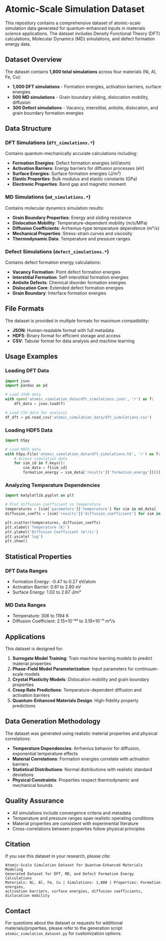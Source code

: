 # Atomic-Scale Simulation Dataset

This repository contains a comprehensive dataset of atomic-scale simulation data generated for quantum-enhanced inputs in materials science applications. The dataset includes Density Functional Theory (DFT) calculations, Molecular Dynamics (MD) simulations, and defect formation energy data.

## Dataset Overview

The dataset contains **1,800 total simulations** across four materials (Ni, Al, Fe, Cu):

- **1,000 DFT simulations** - Formation energies, activation barriers, surface energies
- **500 MD simulations** - Grain boundary sliding, dislocation mobility, diffusion
- **300 Defect simulations** - Vacancy, interstitial, antisite, dislocation, and grain boundary formation energies

## Data Structure

### DFT Simulations (`dft_simulations.*`)
Contains quantum-mechanically accurate calculations including:

- **Formation Energies**: Defect formation energies (eV/atom)
- **Activation Barriers**: Energy barriers for diffusion processes (eV)
- **Surface Energies**: Surface formation energies (J/m²)
- **Elastic Properties**: Bulk modulus and elastic constants (GPa)
- **Electronic Properties**: Band gap and magnetic moment

### MD Simulations (`md_simulations.*`)
Contains molecular dynamics simulation results:

- **Grain Boundary Properties**: Energy and sliding resistance
- **Dislocation Mobility**: Temperature-dependent mobility (m/s/MPa)
- **Diffusion Coefficients**: Arrhenius-type temperature dependence (m²/s)
- **Mechanical Properties**: Stress-strain curves and viscosity
- **Thermodynamic Data**: Temperature and pressure ranges

### Defect Simulations (`defect_simulations.*`)
Contains defect formation energy calculations:

- **Vacancy Formation**: Point defect formation energies
- **Interstitial Formation**: Self-interstitial formation energies
- **Antisite Defects**: Chemical disorder formation energies
- **Dislocation Core**: Extended defect formation energies
- **Grain Boundary**: Interface formation energies

## File Formats

The dataset is provided in multiple formats for maximum compatibility:

- **JSON**: Human-readable format with full metadata
- **HDF5**: Binary format for efficient storage and access
- **CSV**: Tabular format for data analysis and machine learning

## Usage Examples

### Loading DFT Data
```python
import json
import pandas as pd

# Load JSON data
with open('atomic_simulation_data/dft_simulations.json', 'r') as f:
    dft_data = json.load(f)

# Load CSV data for analysis
df_dft = pd.read_csv('atomic_simulation_data/dft_simulations.csv')
```

### Loading HDF5 Data
```python
import h5py

# Load HDF5 data
with h5py.File('atomic_simulation_data/dft_simulations.h5', 'r') as f:
    # Access simulation data
    for sim_id in f.keys():
        sim_data = f[sim_id]
        formation_energy = sim_data['results']['formation_energy'][()]
```

### Analyzing Temperature Dependencies
```python
import matplotlib.pyplot as plt

# Plot diffusion coefficient vs temperature
temperatures = [sim['parameters']['temperature'] for sim in md_data]
diffusion_coeffs = [sim['results']['diffusion_coefficient'] for sim in md_data]

plt.scatter(temperatures, diffusion_coeffs)
plt.xlabel('Temperature (K)')
plt.ylabel('Diffusion Coefficient (m²/s)')
plt.yscale('log')
plt.show()
```

## Statistical Properties

### DFT Data Ranges
- Formation Energy: -0.47 to 0.27 eV/atom
- Activation Barrier: 0.61 to 2.80 eV
- Surface Energy: 1.02 to 2.87 J/m²

### MD Data Ranges
- Temperature: 306 to 1194 K
- Diffusion Coefficient: 2.15×10⁻⁴⁴ to 3.19×10⁻¹¹ m²/s

## Applications

This dataset is designed for:

1. **Surrogate Model Training**: Train machine learning models to predict material properties
2. **Phase-Field Model Parameterization**: Input parameters for continuum-scale models
3. **Crystal Plasticity Models**: Dislocation mobility and grain boundary properties
4. **Creep Rate Predictions**: Temperature-dependent diffusion and activation barriers
5. **Quantum-Enhanced Materials Design**: High-fidelity property predictions

## Data Generation Methodology

The dataset was generated using realistic material properties and physical correlations:

- **Temperature Dependencies**: Arrhenius behavior for diffusion, exponential temperature effects
- **Material Correlations**: Formation energies correlate with activation barriers
- **Statistical Distributions**: Normal distributions with realistic standard deviations
- **Physical Constraints**: Properties respect thermodynamic and mechanical bounds

## Quality Assurance

- All simulations include convergence criteria and metadata
- Temperature and pressure ranges span realistic operating conditions
- Material properties are consistent with experimental literature
- Cross-correlations between properties follow physical principles

## Citation

If you use this dataset in your research, please cite:

```
Atomic-Scale Simulation Dataset for Quantum-Enhanced Materials Modeling
Generated Dataset for DFT, MD, and Defect Formation Energy Calculations
Materials: Ni, Al, Fe, Cu | Simulations: 1,800 | Properties: Formation energies, 
activation barriers, surface energies, diffusion coefficients, dislocation mobility
```

## Contact

For questions about the dataset or requests for additional materials/properties, please refer to the generation script `atomic_simulation_dataset.py` for customization options.